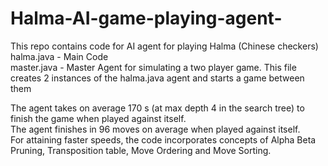 # Halma-AI-game-playing-agent-

This repo contains code for AI agent for playing Halma (Chinese checkers)<br>
halma.java  - Main Code<br>
master.java - Master Agent for simulating a two player game. This file creates 2 instances of the halma.java agent and starts a game between them<br>

The agent takes on average 170 s (at max depth 4 in the search tree) to finish the game when played against itself.<br>
The agent finishes in 96 moves on average when played against itself.<br>
For attaining faster speeds, the code incorporates concepts of Alpha Beta Pruning, Transposition table, Move Ordering and Move Sorting. 

